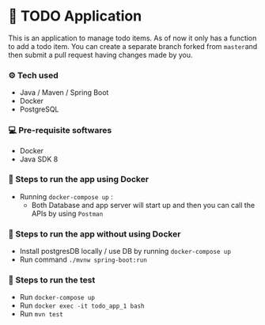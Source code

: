 # 📝 TODO Application
This is an application to manage todo items. As of now it only has a function to add a todo item. You can create a separate branch forked from `master`and then submit a pull request having changes made by you. 
### ⚙ Tech used
- Java / Maven / Spring Boot
- Docker
- PostgreSQL

### 💻 Pre-requisite softwares
- Docker
- Java SDK 8

### 🏃‍ Steps to run the app using Docker
- Running `docker-compose up` :
    - Both Database and app server will start up and then you can call the APIs by using `Postman`
    
### 🏃‍ Steps to run the app without using Docker
- Install postgresDB locally / use DB by running `docker-compose up`
- Run command `./mvnw spring-boot:run`

### 🏃‍ Steps to run the test
- Run `docker-compose up`
- Run `docker exec -it todo_app_1 bash`
- Run `mvn test`

